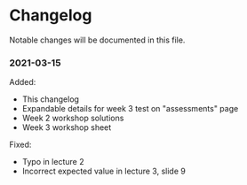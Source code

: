 # Changelog

Notable changes will be documented in this file.

### 2021-03-15

Added:

- This changelog
- Expandable details for week 3 test on "assessments"
  page
- Week 2 workshop solutions
- Week 3 workshop sheet

Fixed:

- Typo in lecture 2
- Incorrect expected value in lecture 3, slide 9

